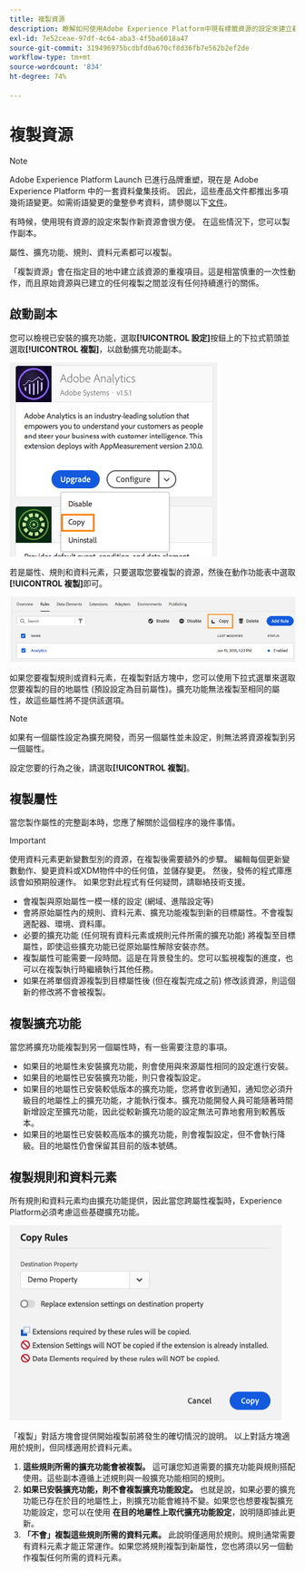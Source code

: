 ```yaml
---
title: 複製資源
description: 瞭解如何使用Adobe Experience Platform中現有標籤資源的設定來建立新的標籤資源。
exl-id: 7e52ceae-97df-4c64-aba3-4f5ba6018a47
source-git-commit: 319496975bcdbfd0a670cf8d36fb7e562b2ef2de
workflow-type: tm+mt
source-wordcount: '834'
ht-degree: 74%

---
```


# 複製資源

>[!NOTE]
>
>Adobe Experience Platform Launch 已進行品牌重塑，現在是 Adobe Experience Platform 中的一套資料彙集技術。 因此，這些產品文件都推出多項幾術語變更。如需術語變更的彙整參考資料，請參閱以下[文件](../../term-updates.md)。

有時候，使用現有資源的設定來製作新資源會很方便。 在這些情況下，您可以製作副本。

屬性、擴充功能、規則、資料元素都可以複製。

「複製資源」會在指定目的地中建立該資源的重複項目。這是相當慎重的一次性動作，而且原始資源與已建立的任何複製之間並沒有任何持續進行的關係。

## 啟動副本

您可以檢視已安裝的擴充功能，選取&#x200B;**[!UICONTROL 設定]**&#x200B;按鈕上的下拉式箭頭並選取&#x200B;**[!UICONTROL 複製]**，以啟動擴充功能副本。

![複製 Analytics 擴充功能](../../images/copy-initiate-extension.png)

若是屬性、規則和資料元素，只要選取您要複製的資源，然後在動作功能表中選取&#x200B;**[!UICONTROL 複製]**&#x200B;即可。

![複製我的 Analytics 規則](../../images/copy-initiate-rule.png)

如果您要複製規則或資料元素，在複製對話方塊中，您可以使用下拉式選單來選取您要複製的目的地屬性 (預設設定為目前屬性)。擴充功能無法複製至相同的屬性，故這些屬性將不提供該選項。

>[!NOTE]
>
>如果有一個屬性設定為擴充開發，而另一個屬性並未設定，則無法將資源複製到另一個屬性。

設定您要的行為之後，請選取&#x200B;**[!UICONTROL 複製]**。

## 複製屬性

當您製作屬性的完整副本時，您應了解關於這個程序的幾件事情。

>[!IMPORTANT]
>
>使用資料元素更新變數型別的資源，在複製後需要額外的步驟。 編輯每個更新變數動作、變更資料或XDM物件中的任何值，並儲存變更。 然後，發佈的程式庫應該會如預期般運作。 如果您對此程式有任何疑問，請聯絡技術支援。

* 會複製與原始屬性一模一樣的設定 (網域、進階設定等)
* 會將原始屬性內的規則、資料元素、擴充功能複製到新的目標屬性。不會複製適配器、環境、資料庫。
* 必要的擴充功能 (任何現有資料元素或規則元件所需的擴充功能) 將複製至目標屬性，即使這些擴充功能已從原始屬性解除安裝亦然。
* 複製屬性可能需要一段時間。這是在背景發生的。您可以監視複製的進度，也可以在複製執行時繼續執行其他任務。
* 如果在將單個資源複製到目標屬性後 (但在複製完成之前) 修改該資源，則這個新的修改將不會被複製。

## 複製擴充功能

當您將擴充功能複製到另一個屬性時，有一些需要注意的事項。

* 如果目的地屬性未安裝擴充功能，則會使用與來源屬性相同的設定進行安裝。
* 如果目的地屬性已安裝擴充功能，則只會複製設定。
* 如果目的地屬性已安裝較低版本的擴充功能，您將會收到通知，通知您必須升級目的地屬性上的擴充功能，才能執行復本。擴充功能開發人員可能隨著時間新增設定至擴充功能，因此從較新擴充功能的設定無法可靠地套用到較舊版本。
* 如果目的地屬性已安裝較高版本的擴充功能，則會複製設定，但不會執行降級。目的地屬性仍會保留其目前的版本號碼。

## 複製規則和資料元素

所有規則和資料元素均由擴充功能提供，因此當您跨屬性複製時，Experience Platform必須考慮這些基礎擴充功能。

![將規則複製到我的示範屬性](../../images/copy-rules-dialog1.png)

「複製」對話方塊會提供開始複製前將發生的確切情況的說明。 以上對話方塊適用於規則，但同樣適用於資料元素。

1. **這些規則所需的擴充功能會被複製。** 這可讓您知道需要的擴充功能與規則搭配使用。這些副本遵循上述規則與一般擴充功能相同的規則。
1. **如果已安裝擴充功能，則不會複製擴充功能設定。** 也就是說，如果必要的擴充功能已存在於目的地屬性上，則擴充功能會維持不變。如果您也想要複製擴充功能設定，您可以在使用 **在目的地屬性上取代擴充功能設定**，說明隨即據此更新。
1. **「不會」複製這些規則所需的資料元素。** 此說明僅適用於規則。規則通常需要有資料元素才能正常運作。如果您將規則複製到新屬性，您也將須以另一個動作複製任何所需的資料元素。
